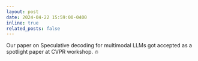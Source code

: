 ```yaml
---
layout: post
date: 2024-04-22 15:59:00-0400
inline: true
related_posts: false
---
```


Our paper on Speculative decoding for multimodal LLMs got accepted as a spotlight paper at CVPR workshop. :fire:
